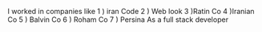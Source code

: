 I worked in companies like 
 1 ) iran Code 
 2 ) Web look
 3 )Ratin Co
 4 )Iranian Co
 5 ) Balvin Co
 6 ) Roham Co 
 7 ) Persina
As a full stack developer
